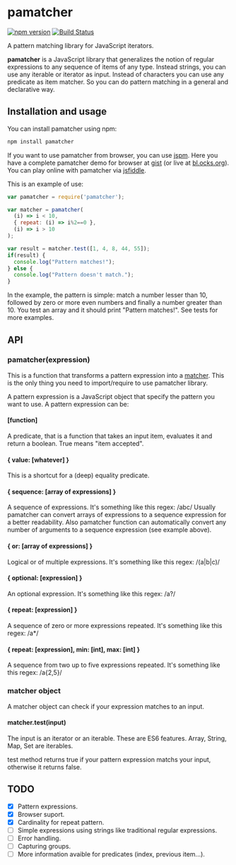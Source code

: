 # pamatcher 

[![npm version](https://badge.fury.io/js/pamatcher.svg)](http://badge.fury.io/js/pamatcher)
[![Build Status](https://travis-ci.org/pmros/pamatcher.svg)](https://travis-ci.org/pmros/pamatcher)

A pattern matching library for JavaScript iterators.

**pamatcher** is a JavaScript library that generalizes the notion of regular expressions to any sequence of items of any type. Instead strings, you can use any iterable or iterator as input. Instead of characters you can use any predicate as item matcher. So you can do pattern matching in a general and declarative way.

## Installation and usage
You can install pamatcher using npm:
```bash
npm install pamatcher
```

If you want to use pamatcher from browser, you can use [jspm](http://jspm.io/). Here you have a complete pamatcher demo for browser at [gist](https://gist.github.com/pmros/137ecf2351e0f2fe44d4) (or live at [bl.ocks.org](http://bl.ocks.org/pmros/137ecf2351e0f2fe44d4)). You can play online with pamatcher via [jsfiddle](https://jsfiddle.net/8f4mcoq5/).

This is an example of use:

```js
var pamatcher = require('pamatcher');

var matcher = pamatcher(
  (i) => i < 10,
  { repeat: (i) => i%2==0 },
  (i) => i > 10
);

var result = matcher.test([1, 4, 8, 44, 55]);
if(result) {
  console.log("Pattern matches!");
} else {
  console.log("Pattern doesn't match.");
}
```

In the example, the pattern is simple: match a number lesser than 10, followed by zero or more even numbers and finally a number greater than 10. You test an array and it should print "Pattern matches!". See tests for more examples.

## API

### pamatcher(expression)

This is a function that transforms a pattern expression into a [matcher](#matcher-object). This is the only thing you need to import/require to use pamatcher library.

A pattern expression is a JavaScript object that specify the pattern you want to use. A pattern expression can be:

#### [function]
A predicate, that is a function that takes an input item, evaluates it and return a boolean. True means "item accepted".

#### { value: [whatever] }
This is a shortcut for a (deep) equality predicate.

#### { sequence: [array of expressions] }
A sequence of expressions.
It's something like this regex:  /abc/
Usually pamatcher can convert arrays of expressions to a sequence expression for a better readability. Also pamatcher function can automatically convert any number of arguments to a sequence expression (see example above).

#### { or: [array of expressions] }
Logical or of multiple expressions.
It's something like this regex:  /(a|b|c)/

#### { optional: [expression] }
An optional expression.
It's something like this regex:  /a?/

#### { repeat: [expression] }
A sequence of zero or more expressions repeated.
It's something like this regex:  /a*/

#### { repeat: [expression], min: [int], max: [int] }
A sequence from two up to five expressions repeated.
It's something like this regex: /a{2,5}/

### matcher object
A matcher object can check if your expression matches to an input.

#### matcher.test(input)
The input is an iterator or an iterable. These are ES6 features. Array, String, Map, Set are iterables.

test method returns true if your pattern expression matchs your input, otherwise it returns false.


## TODO
- [x] Pattern expressions.
- [x] Browser suport.
- [x] Cardinality for repeat pattern.
- [ ] Simple expressions using strings like traditional regular expressions.
- [ ] Error handling.
- [ ] Capturing groups.
- [ ] More information avaible for predicates (index, previous item...).
